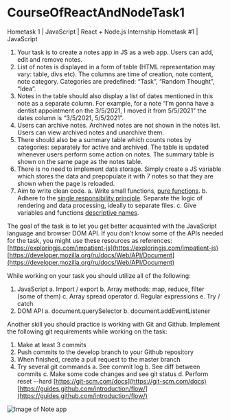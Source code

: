 # CourseOfReactAndNodeTask1
Hometask 1 | JavaScript | React + Node.js Internship
Hometask #1 | JavaScript

1. Your task is to create a notes app in JS as a web app. Users can add, edit and remove notes. 
2. List of notes is displayed in a form of table (HTML representation may vary: table, divs etc). The columns are time of creation, note content, note category. Categories are predefined: “Task”, “Random Thought”, “Idea”.
3. Notes in the table should also display a list of dates mentioned in this note as a separate column. For example, for a note “I’m gonna have a dentist appointment on the 3/5/2021, I moved it from 5/5/2021” the dates column is “3/5/2021, 5/5/2021”.
4. Users can archive notes. Archived notes are not shown in the notes list. Users can view archived notes and unarchive them.
5. There should also be a summary table which counts notes by categories: separately for active and archived. The table is updated whenever users perform some action on notes. The summary table is shown on the same page as the notes table.
6. There is no need to implement data storage. Simply create a JS variable which stores the data and prepopulate it with 7 notes so that they are shown when the page is reloaded.
7. Aim to write clean code. 
  a. Write small functions, [pure functions](https://medium.com/javascript-scene/master-the-javascript-interview-what-is-a-pure-function-d1c076bec976).
  b. Adhere to the [single responsibility principle](https://dev-gang.ru/article/solid-%C2%ABs%C2%BB-princip-edinstvennoi-objazannosti-lblgrj8yjb/). Separate the logic of rendering and data processing, ideally to separate files.
  c. Give variables and functions [descriptive names](https://github.com/airbnb/javascript#naming-conventions).

The goal of the task is to let you get better acquainted with the JavaScript language and browser DOM API. If you don’t know some of the APIs needed for the task, you might use these resources as references:
[https://exploringjs.com/impatient-js](https://exploringjs.com/impatient-js) [https://developer.mozilla.org/ru/docs/Web/API/Document](https://developer.mozilla.org/ru/docs/Web/API/Document)

While working on your task you should utilize all of the following:
1. JavaScript
  a. Import / export 
  b. Array methods: map, reduce, filter (some of them)
  c. Array spread operator
  d. Regular expressions
  e. Try / catch
2. DOM API
  a. document.querySelector
  b. document.addEventListener

Another skill you should practice is working with Git and Github. Implement the following git requirements while working on the task:
1. Make at least 3 commits
2. Push commits to the develop branch to your Github repository 
3. When finished, create a pull request to the master branch
4. Try several git commands
  a. See commit log 
  b. See diff between commits
  c. Make some code changes and see git status
  d. Perform reset --hard
[https://git-scm.com/docs](https://git-scm.com/docs)
[https://guides.github.com/introduction/flow/](https://guides.github.com/introduction/flow/)

![Image of Note app](https://cdn.discordapp.com/attachments/590163368489517056/899660871175913522/unknown.png)
